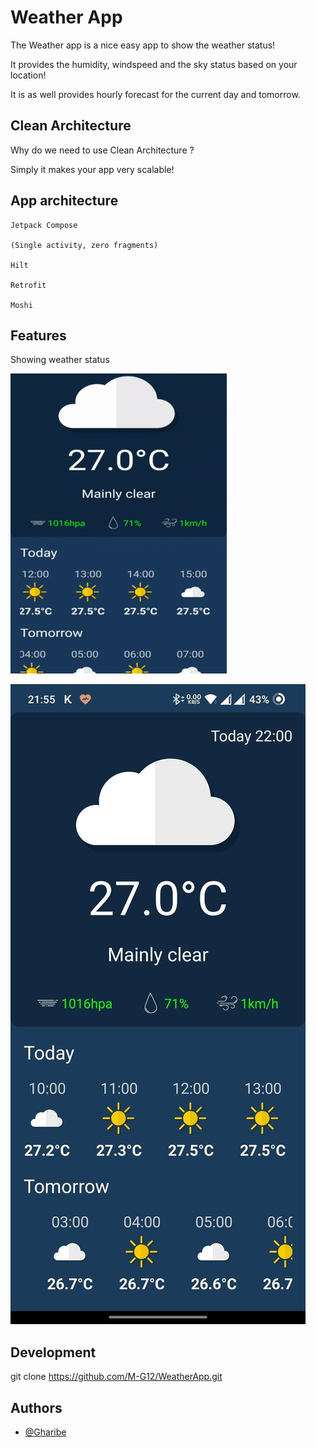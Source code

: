 # Weather App

The Weather app is a nice easy app to show the weather status!

It provides the humidity, windspeed and the sky status based on your location!

It is as well provides hourly forecast for the current day and tomorrow. 


## Clean Architecture
Why do we need to use Clean Architecture ?

Simply it makes your app very scalable!



## App architecture

    Jetpack Compose

    (Single activity, zero fragments)

    Hilt
	
	Retrofit
	
	Moshi
	

## Features


Showing weather status

![ ](https://github.com/M-G12/WeatherApp/blob/master/app/src/main/res/drawable-v24/76ded2ec-ad08-4c54-a13c-e598ba6f0d2e.gif)
    

![ ](https://github.com/M-G12/WeatherApp/blob/master/app/src/main/res/drawable-v24/weather.jpg)

## Development

git clone https://github.com/M-G12/WeatherApp.git


## Authors

- [@Gharibe](https://github.com/M-G12/)
